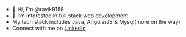 - 👋 Hi, I’m @ravik9158
- 👀 I’m interested in full stack web development
- My tech stack includes Java, AngularJS & Mysql(more on the way)
- Connect with me on [LinkedIn](https://www.linkedin.com/in/ravikumar121/)


<!---
ravik9158/ravik9158 is a ✨ special ✨ repository because its `README.md` (this file) appears on your GitHub profile.
You can click the Preview link to take a look at your changes.
--->

